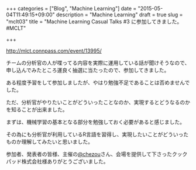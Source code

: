 +++
categories = ["Blog", "Machine Learning"]
date = "2015-05-04T11:49:15+09:00"
description = "Machine Learning"
draft = true
slug = "mclt03"
title = "Machine Learning Casual Talks #3 に参加してきました。 #MCLT"

+++

http://mlct.connpass.com/event/13995/

チームの分析官の人が喋ってる内容を実際に運用している話が聞けそうなので、申し込んでみたところ運良く抽選に当たったので、参加してきました。

ある程度予習をして参加しましたが、やはり勉強不足であることは否めませんでした。

ただ、分析官がやりたいことがどういったことなのか、実現するとどうなるのかを知ることが出来ました。

まずは、機械学習の基本となる部分を勉強しておく必要があると感じました。

その為にも分析官が利用しているR言語を習得し、実現したいことがどういったものか理解してみたいと思いました。

参加者、発表者の皆様、主催の[@chezou](https://twitter.com/chezou)さん、会場を提供して下さったクックパッド株式会社様ありがとうございました。
